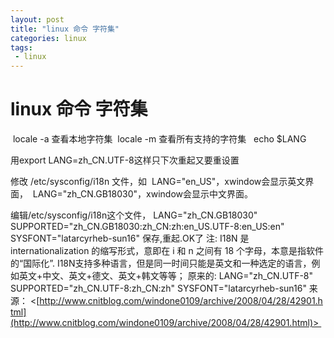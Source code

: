 ```yaml
---
layout: post
title: "linux 命令 字符集"
categories: linux
tags: 
 - linux
--- 
```


# linux 命令 字符集

 locale -a 查看本地字符集
 locale -m 查看所有支持的字符集
  echo $LANG

用export LANG=zh_CN.UTF-8这样只下次重起又要重设置

修改 /etc/sysconfig/i18n 文件，如 
LANG="en_US"，xwindow会显示英文界面， 
LANG="zh_CN.GB18030"，xwindow会显示中文界面。

编辑/etc/sysconfig/i18n这个文件，
LANG="zh_CN.GB18030"
SUPPORTED="zh_CN.GB18030:zh_CN:zh:en_US.UTF-8:en_US:en"
SYSFONT="latarcyrheb-sun16"
保存,重起.OK了
注:
I18N 是 internationalization 的缩写形式，意即在 i 和 n 之间有 18 个字母，本意是指软件的“国际化”.
I18N支持多种语言，但是同一时间只能是英文和一种选定的语言，例如英文+中文、英文+德文、英文+韩文等等；
原来的:
LANG="zh_CN.UTF-8"
SUPPORTED="zh_CN.UTF-8:zh_CN:zh"
SYSFONT="latarcyrheb-sun16"
来源： <[http://www.cnitblog.com/windone0109/archive/2008/04/28/42901.html](http://www.cnitblog.com/windone0109/archive/2008/04/28/42901.html)> 
